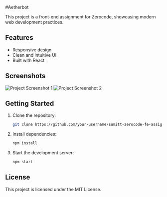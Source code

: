 #Aetherbot

This project is a front-end assignment for Zerocode, showcasing modern web development practices.

## Features

- Responsive design
- Clean and intuitive UI
- Built with React

## Screenshots

![Project Screenshot 1](./1.png)
![Project Screenshot 2](./2.png)

## Getting Started

1. Clone the repository:
    ```bash
    git clone https://github.com/your-username/sumitt-zerocode-fe-assignment.git
    ```
2. Install dependencies:
    ```bash
    npm install
    ```
3. Start the development server:
    ```bash
    npm start
    ```

## License

This project is licensed under the MIT License.
